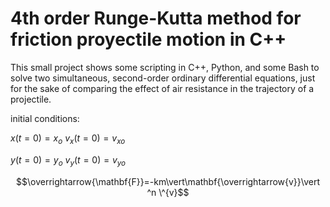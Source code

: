 # 4th order Runge-Kutta method for friction proyectile motion in C++
This small project shows some scripting in C++, Python, and some Bash to solve two simultaneous, second-order ordinary differential equations, just for the sake of comparing the effect of air resistance in the trajectory of a projectile.


initial conditions:

$x(t=0)=x_{o}$
$v_{x}(t=0)=v_{xo}$

$y(t=0)=y_{o}$
$v_{y}(t=0)=v_{yo}$

$$\overrightarrow{\mathbf{F}}=-km\vert\mathbf{\overrightarrow{v}}\vert ^n \^{v}$$
